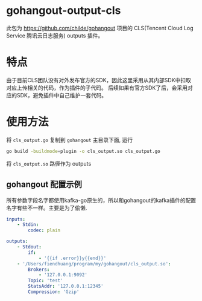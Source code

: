 # gohangout-output-cls
此包为 https://github.com/childe/gohangout 项目的 CLS(Tencent Cloud Log Service 腾讯云日志服务) outputs 插件。

# 特点
由于目前CLS团队没有对外发布官方的SDK，因此这里采用从其内部SDK中扣取对应上传相关的代码，作为插件的子代码。
后续如果有官方SDK了后，会采用对应的SDK，避免插件中自己维护一套代码。

# 使用方法

将 `cls_output.go` 复制到 `gohangout` 主目录下面, 运行

```bash
go build -buildmode=plugin -o cls_output.so cls_output.go
```

将 `cls_output.so` 路径作为 outputs

## gohangout 配置示例
所有参数字段名字都使用kafka-go原生的，所以和gohangout的kafka插件的配置名字有些不一样。主要是为了偷懒.

```yaml
inputs:
    - Stdin:
        codec: plain

outputs:
    - Stdout:
        if:
            - '{{if .error}}y{{end}}'
    - '/Users/fiendhuang/program/my/gohangout/cls_output.so':
        Brokers:
            - '127.0.0.1:9092'
        Topic: 'test'
        StatsAddr: '127.0.0.1:12345'
        Compression: 'Gzip'
```